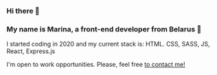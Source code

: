 ### Hi there 👋 
### My name is Marina, a front-end developer from Belarus 📕 

 I started coding in 2020 and my current stack is:
 HTML. CSS, SASS, JS, React, Express.js

 I'm open to work opportunities. Please, feel free [to contact me!](https://www.linkedin.com/in/willarion/)

<!--
**willarion/willarion** is a ✨ _special_ ✨ repository because its `README.md` (this file) appears on your GitHub profile.

Here are some ideas to get you started:

- 🔭 I’m currently working on ...
- 🌱 I’m currently learning ...
- 👯 I’m looking to collaborate on ...
- 🤔 I’m looking for help with ...
- 💬 Ask me about ...
- 📫 How to reach me: ...
- 😄 Pronouns: ...
- ⚡ Fun fact: ...
-->
